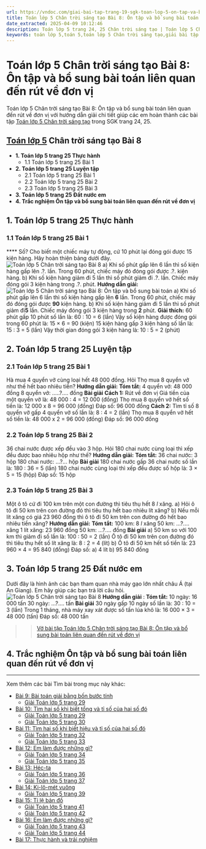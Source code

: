 ```yaml
---
url: https://vndoc.com/giai-bai-tap-trang-19-sgk-toan-lop-5-on-tap-va-bo-sung-ve-giai-toan-182995
title: Toán lớp 5 Chân trời sáng tạo Bài 8: Ôn tập và bổ sung bài toán liên quan đến rút về đơn vị - VnDoc.com
date_extracted: 2025-04-09 10:12:46
description: Toán lớp 5 trang 24, 25 Chân trời sáng tạo | Toán lớp 5 Chân trời sáng tạo Bài 8: Ôn tập và bổ sung bài toán liên quan đến rút về đơn vị hướng dẫn giải chi tiết các câu hỏi trong SGK Toán lớp 5.
keywords: toán lớp 5,toán 5,toán lớp 5 Chân trời sáng tạo,giải bài tập toán lớp 5 Chân trời sáng tạo,giải toán lớp 5 Chân trời sáng tạo,toán lớp 5 sách Chân trời sáng tạo,toán 5 Chân trời sáng tạo,giải sách toán lớp 5 Chân trời sáng tạo,Toán lớp 5 Chân trời sáng tạo Bài 8,Toán lớp 5 Chân trời sáng tạo trang 25,Giải Toán lớp 5 Chân trời sáng tạo trang 25,giải Ôn tập và bổ sung bài toán liên quan đến rút về đơn vị trang 25,Ôn tập và bổ sung bài toán liên quan đến rút về đơn vị lớp 5
---
```


# Toán lớp 5 Chân trời sáng tạo Bài 8: Ôn tập và bổ sung bài toán liên quan đến rút về đơn vị
Toán lớp 5 Chân trời sáng tạo Bài 8: Ôn tập và bổ sung bài toán liên quan đến rút về đơn vị với hướng dẫn giải chi tiết giúp các em hoàn thành các bài tập [Toán lớp 5 Chân trời sáng tạo](<https://vndoc.com/toan-lop-5-chan-troi-sang-tao>) trong SGK trang 24, 25.
## **[Toán lớp 5](<https://vndoc.com/toan-lop5>) Chân trời sáng tạo Bài 8**
  * **1\. Toán lớp 5 trang 25 Thực hành**
    * 1.1 Toán lớp 5 trang 25 Bài 1
  * **2\. Toán lớp 5 trang 25 Luyện tập**
    * 2.1 Toán lớp 5 trang 25 Bài 1
    * 2.2 Toán lớp 5 trang 25 Bài 2
    * 2.3 Toán lớp 5 trang 25 Bài 3
  * **3\. Toán lớp 5 trang 25 Đất nước em**
  * **4\. Trắc nghiệm Ôn tập và bổ sung bài toán liên quan đến rút về đơn vị**

## **1\. Toán lớp 5 trang 25 Thực hành**
### **1.1 Toán lớp 5 trang 25 Bài 1**
**** Số?
Cho biết một chiếc máy tự động, cứ 10 phút lại đóng gói được 15 kiện hàng. Hãy hoàn thiện bảng dưới đây.
![Toán lớp 5 Chân trời sáng tạo Bài 8](https://i.vdoc.vn/data/image/2024/05/22/bai-8-on-tap-va-bo-sung-bai-toan-lien-quan-den-rut-ve.png)
a\) Khi số phút gấp lên 6 lần thì số kiện hàng gấp lên .?. lần.
Trong 60 phút, chiếc máy đó đóng gói được .?. kiện hàng.
b\) Khi số kiện hàng giảm đi 5 lần thì số phút giảm đi .?. lần.
Chiếc máy đóng gói 3 kiện hàng trong .?. phút.
**Hướng dẫn giải:**
![Toán lớp 5 Chân trời sáng tạo Bài 8: Ôn tập và bổ sung bài toán](https://i.vdoc.vn/data/image/2024/05/22/bai-8-on-tap-va-bo-sung-bai-toan-lien-quan-den-rut-ve-2.png)
a\) Khi số phút gấp lên 6 lần thì số kiện hàng gấp lên **6** lần.
Trong 60 phút, chiếc máy đó đóng gói được **90** kiện hàng.
b\) Khi số kiện hàng giảm đi 5 lần thì số phút giảm đi**5** lần.
Chiếc máy đóng gói 3 kiện hàng trong **2** phút.
**Giải thích:**
60 phút gấp 10 phút số lần là: 60 : 10 = 6 \(lần\)
Vậy số kiện hàng được đóng gói trong 60 phút là: 15 × 6 = 90 \(kiện\)
15 kiện hàng gấp 3 kiện hàng số lần là: 15 : 3 = 5 \(lần\)
Vậy thời gian đóng gói 3 kiện hàng là: 10 : 5 = 2 \(phút\)
## **2\. Toán lớp 5 trang 25 Luyện tập**
### **2.1 Toán lớp 5 trang 25 Bài 1**
Hà mua 4 quyển vở cùng loại hết 48 000 đồng. Hỏi Thọ mua 8 quyển vở như thế hết bao nhiêu tiền?
**Hướng dẫn giải:**
**Tóm tắt:**
4 quyển vở: 48 000 đồng
8 quyển vở: …..?.... đồng
**Bài giải**
**Cách 1:** Rút về đơn vị
Giá tiền của một quyển vở là:
48 000 : 4 = 12 000 \(đồng\)
Thọ mua 8 quyển vở hết số tiền là:
12 000 x 8 = 96 000 \(đồng\)
Đáp số: 96 000 đồng
**Cách 2:** Tìm tỉ số
8 quyển vở gấp 4 quyển vở số lần là:
8 : 4 = 2 \(lần\)
Thọ mua 8 quyển vở hết số tiền là:
48 000 x 2 = 96 000 \(đồng\)
Đáp số: 96 000 đồng
### **2.2 Toán lớp 5 trang 25 Bài 2**
36 chai nước được xếp đều vào 3 hộp. Hỏi 180 chai nước cùng loại thì xếp đều được bao nhiêu hộp như thế?
**Hướng dẫn giải:**
**Tóm tắt:**
36 chai nước: 3 hộp
180 chai nước: …?... hộp
**Bài giải**
180 chai nước gấp 36 chai nước số lần là:
180 : 36 = 5 \(lần\)
180 chai nước cùng loại thì xếp đều được số hộp là:
3 × 5 = 15 \(hộp\)
Đáp số: 15 hộp
### **2.3 Toán lớp 5 trang 25 Bài 3**
Một ô tô cứ đi 100 km trên một con đường thì tiêu thụ hết 8 _l_ xăng.
a\) Hỏi ô tô đi 50 km trên con đường đó thì tiêu thụ hết bao nhiêu lít xăng?
b\) Nếu mỗi lít xăng có giá 23 960 đồng thì ô tô đi 50 km trên con đường đó hết bao nhiêu tiền xăng?
**Hướng dẫn giải:**
**Tóm tắt:**
100 km: 8 _l_ xăng
50 km: …?.... xăng
1 lít xăng: 23 960 đồng
50 km: …?.... đồng
**Bài giải**
a\) 50 km so với 100 km thì giảm đi số lần là:
100 : 50 = 2 \(lần\)
Ô tô đi 50 km trên con đường đó thì tiêu thụ hết số lít xăng là:
8 : 2 = 4 \(lít\)
b\) Ô tô đi 50 km hết số tiền là:
23 960 × 4 = 95 840 \(đồng\)
Đáp số: a\) 4 lít
b\) 95 840 đồng
## **3\. Toán lớp 5 trang 25 Đất nước em**
Dưới đây là hình ảnh các bạn tham quan nhà máy gạo lớn nhất châu Á \(tại An Giang\). Em hãy giúp các bạn trả lời câu hỏi.
![Toán lớp 5 Chân trời sáng tạo Bài 8](https://i.vdoc.vn/data/image/2024/05/22/bai-8-on-tap-va-bo-sung-bai-toan-lien-quan-den-rut-ve-3.png)
**Hướng dẫn giải** :
**Tóm tắt:**
10 ngày: 16 000 tấn
30 ngày: …?.... tấn
**Bài giải**
30 ngày gấp 10 ngày số lần là:
30 : 10 = 3 \(lần\)
Trong 1 tháng, nhà máy xay xát được số tấn lúa khô là:
16 000 × 3 = 48 000 \(tấn\)
Đáp số: 48 000 tấn
>> [Vở bài tập Toán lớp 5 Chân trời sáng tạo Bài 8: Ôn tập và bổ sung bài toán liên quan đến rút về đơn vị](<https://vndoc.com/giai-vo-bai-tap-toan-5-bai-16-on-tap-va-bo-sung-ve-giai-toan-147074>)
## **4\. Trắc nghiệm Ôn tập và bổ sung bài toán liên quan đến rút về đơn vị**
****
Xem thêm các bài Tìm bài trong mục này khác:
  * [Bài 9: Bài toán giải bằng bốn bước tính](</toan-lop-5-chan-troi-sang-tao-bai-9-bai-toan-giai-bang-bon-buoc-tinh-320593>)
    * [Giải Toán lớp 5 trang 29](</giai-toan-lop-5-trang-29-chan-troi-sang-tao-320634>)
  * [Bài 10: Tìm hai số khi biết tổng và tỉ số của hai số đó](</toan-lop-5-trang-28-29-luyen-tap-237807>)
    * [Giải Toán lớp 5 trang 29](</giai-toan-lop-5-trang-29-chan-troi-sang-tao-320634>)
    * [Giải Toán lớp 5 trang 30](</giai-toan-lop-5-trang-30-chan-troi-sang-tao-320648>)
  * [Bài 11: Tìm hai số khi biết hiệu và tỉ số của hai số đó](</toan-lop-5-chan-troi-sang-tao-bai-11-tim-hai-so-khi-biet-hieu-va-ti-so-cua-hai-so-do-320605>)
    * [Giải Toán lớp 5 trang 32](</giai-toan-lop-5-trang-32-chan-troi-sang-tao-320652>)
    * [Giải Toán lớp 5 trang 33](</giai-toan-lop-5-trang-33-chan-troi-sang-tao-320657>)
  * [Bài 12: Em làm được những gì?](</toan-lop-5-chan-troi-sang-tao-bai-12-em-lam-duoc-nhung-gi-320609>)
    * [Giải Toán lớp 5 trang 34](</giai-toan-lop-5-trang-34-chan-troi-sang-tao-320660>)
    * [Giải Toán lớp 5 trang 35](</giai-toan-lop-5-trang-35-chan-troi-sang-tao-320664>)
  * [Bài 13: Héc-ta](</giai-bai-tap-trang-29-30-sgk-toan-5-hec-ta-luyen-tap-hec-ta-115789>)
    * [Giải Toán lớp 5 trang 36](</giai-toan-lop-5-trang-36-chan-troi-sang-tao-320669>)
    * [Giải Toán lớp 5 trang 37](</giai-toan-lop-5-trang-37-chan-troi-sang-tao-320671>)
  * [Bài 14: Ki-lô-mét vuông](</giai-bai-tap-trang-26-27-sgk-toan-5-de-ca-met-vuong-hec-to-met-vuong-115769>)
    * [Giải Toán lớp 5 trang 39](</giai-toan-lop-5-trang-39-chan-troi-sang-tao-320744>)
  * [Bài 15: Tỉ lệ bản đồ](</toan-lop-5-chan-troi-sang-tao-bai-15-ti-le-ban-do-320627>)
    * [Giải Toán lớp 5 trang 41](</giai-toan-lop-5-trang-41-chan-troi-sang-tao-320746>)
    * [Giải Toán lớp 5 trang 42](</giai-toan-lop-5-trang-42-chan-troi-sang-tao-320748>)
  * [Bài 16: Em làm được những gì?](</toan-lop-5-chan-troi-sang-tao-bai-16-em-lam-duoc-nhung-gi-320641>)
    * [Giải Toán lớp 5 trang 43](</giai-toan-lop-5-trang-43-chan-troi-sang-tao-320757>)
    * [Giải Toán lớp 5 trang 44](</giai-toan-lop-5-trang-44-chan-troi-sang-tao-320759>)
  * [Bài 17: Thực hành và trải nghiệm](</toan-lop-5-chan-troi-sang-tao-bai-17-thuc-hanh-va-trai-nghiem-320655>)

